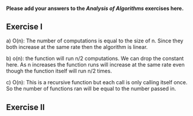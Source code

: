 #### Please add your answers to the ***Analysis of  Algorithms*** exercises here.

## Exercise I

a) O(n): The number of computations is equal to the size of n. Since they both increase at the same rate then the algorithm is linear.


b) o(n): the function will run n/2 computations. We can drop the constant here. As n increases the function runs will increase at the same rate even though the function itself will run n/2 times.


c) O(n): This is a recursive function but each call is only calling itself once. So the number of functions ran will be equal to the number passed in.

## Exercise II


